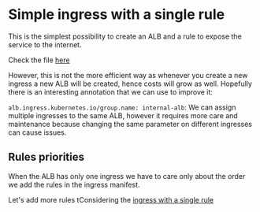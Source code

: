 # Simple ingress with a single rule

This is the simplest possibility to create an ALB and a rule to expose the service to the internet.

Check the file [here](./1.ingress-single-rule.yaml)

However, this is not the more efficient way as whenever you create a new ingress a new ALB will be created, hence costs will grow as well. Hopefully there is an interesting annotation that we can use to improve it:

`alb.ingress.kubernetes.io/group.name: internal-alb`: We can assign multiple ingresses to the same ALB, however it requires more care and maintenance because changing the same parameter on different ingresses can cause issues.

## Rules priorities

When the ALB has only one ingress we have to care only about the order we add the rules in the ingress manifest.

Let's add more rules tConsidering the [ingress with a single rule](./1.ingress-single-rule.yaml)